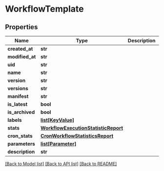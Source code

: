 # WorkflowTemplate

## Properties
Name | Type | Description | Notes
------------ | ------------- | ------------- | -------------
**created_at** | **str** |  | [optional] 
**modified_at** | **str** |  | [optional] 
**uid** | **str** |  | [optional] 
**name** | **str** |  | [optional] 
**version** | **str** |  | [optional] 
**versions** | **str** |  | [optional] 
**manifest** | **str** |  | [optional] 
**is_latest** | **bool** |  | [optional] 
**is_archived** | **bool** |  | [optional] 
**labels** | [**list[KeyValue]**](KeyValue.md) |  | [optional] 
**stats** | [**WorkflowExecutionStatisticReport**](WorkflowExecutionStatisticReport.md) |  | [optional] 
**cron_stats** | [**CronWorkflowStatisticsReport**](CronWorkflowStatisticsReport.md) |  | [optional] 
**parameters** | [**list[Parameter]**](Parameter.md) |  | [optional] 
**description** | **str** |  | [optional] 

[[Back to Model list]](../README.md#documentation-for-models) [[Back to API list]](../README.md#documentation-for-api-endpoints) [[Back to README]](../README.md)


